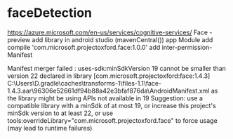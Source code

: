 # faceDetection


https://azure.microsoft.com/en-us/services/cognitive-services/
Face - preview
add library in android studio (mavenCentral()) app
Module add compile 'com.microsoft.projectoxford.face:1.0.0'
add inter-permission- Manifest


Manifest merger failed : uses-sdk:minSdkVersion 19 cannot be smaller than version 22 declared in library [com.microsoft.projectoxford:face:1.4.3] C:\Users\D\.gradle\caches\transforms-1\files-1.1\face-1.4.3.aar\96306e52661df94b88a42e3bfaf876da\AndroidManifest.xml as the library might be using APIs not available in 19
	Suggestion: use a compatible library with a minSdk of at most 19,
		or increase this project's minSdk version to at least 22,
		or use tools:overrideLibrary="com.microsoft.projectoxford.face" to force usage (may lead to runtime failures)
